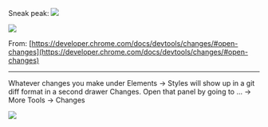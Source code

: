 

Sneak peak:
![](https://i.imgur.com/9s9f72R.png)

![](https://i.imgur.com/nEUqzOf.png)


From:
[https://developer.chrome.com/docs/devtools/changes/#open-changes](https://developer.chrome.com/docs/devtools/changes/#open-changes)

---

Whatever  changes you make under Elements -> Styles will show up in a git diff format in a second drawer Changes. Open that panel by going to ... -> More Tools -> Changes

![](https://i.imgur.com/8JwISBH.png)
